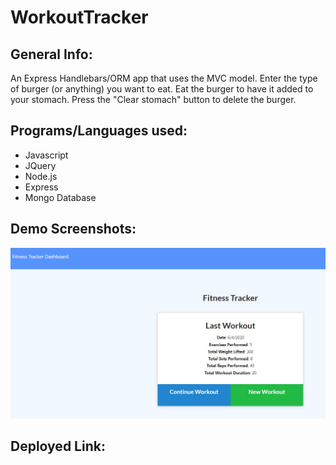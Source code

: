 # WorkoutTracker

## General Info:
An Express Handlebars/ORM app that uses the MVC model.
Enter the type of burger (or anything) you want to eat.
Eat the burger to have it added to your stomach.
Press the "Clear stomach" button to delete the burger.

## Programs/Languages used:
* Javascript
* JQuery
* Node.js
* Express
* Mongo Database

## Demo Screenshots:
<img src="/demo/1.jpg">

## Deployed Link:

